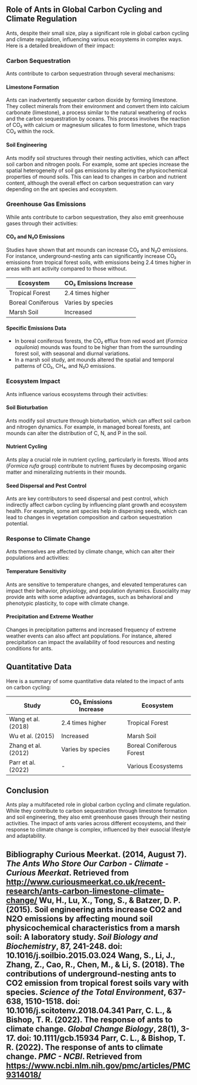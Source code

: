 ## Role of Ants in Global Carbon Cycling and Climate Regulation

Ants, despite their small size, play a significant role in global carbon cycling and climate regulation, influencing various ecosystems in complex ways. Here is a detailed breakdown of their impact:

### Carbon Sequestration

Ants contribute to carbon sequestration through several mechanisms:

#### Limestone Formation
Ants can inadvertently sequester carbon dioxide by forming limestone. They collect minerals from their environment and convert them into calcium carbonate (limestone), a process similar to the natural weathering of rocks and the carbon sequestration by oceans. This process involves the reaction of CO₂ with calcium or magnesium silicates to form limestone, which traps CO₂ within the rock.

#### Soil Engineering
Ants modify soil structures through their nesting activities, which can affect soil carbon and nitrogen pools. For example, some ant species increase the spatial heterogeneity of soil gas emissions by altering the physicochemical properties of mound soils. This can lead to changes in carbon and nutrient content, although the overall effect on carbon sequestration can vary depending on the ant species and ecosystem.

### Greenhouse Gas Emissions

While ants contribute to carbon sequestration, they also emit greenhouse gases through their activities:

#### CO₂ and N₂O Emissions
Studies have shown that ant mounds can increase CO₂ and N₂O emissions. For instance, underground-nesting ants can significantly increase CO₂ emissions from tropical forest soils, with emissions being 2.4 times higher in areas with ant activity compared to those without.

| Ecosystem          | CO₂ Emissions Increase |
|--------------------|------------------------|
| Tropical Forest   | 2.4 times higher       |
| Boreal Coniferous  | Varies by species      |
| Marsh Soil         | Increased              |

#### Specific Emissions Data
- In boreal coniferous forests, the CO₂ efflux from red wood ant (_Formica aquilonia_) mounds was found to be higher than from the surrounding forest soil, with seasonal and diurnal variations.
- In a marsh soil study, ant mounds altered the spatial and temporal patterns of CO₂, CH₄, and N₂O emissions.

### Ecosystem Impact

Ants influence various ecosystems through their activities:

#### Soil Bioturbation
Ants modify soil structure through bioturbation, which can affect soil carbon and nitrogen dynamics. For example, in managed boreal forests, ant mounds can alter the distribution of C, N, and P in the soil.

#### Nutrient Cycling
Ants play a crucial role in nutrient cycling, particularly in forests. Wood ants (_Formica rufa_ group) contribute to nutrient fluxes by decomposing organic matter and mineralizing nutrients in their mounds.

#### Seed Dispersal and Pest Control
Ants are key contributors to seed dispersal and pest control, which indirectly affect carbon cycling by influencing plant growth and ecosystem health. For example, some ant species help in dispersing seeds, which can lead to changes in vegetation composition and carbon sequestration potential.

### Response to Climate Change

Ants themselves are affected by climate change, which can alter their populations and activities:

#### Temperature Sensitivity
Ants are sensitive to temperature changes, and elevated temperatures can impact their behavior, physiology, and population dynamics. Eusociality may provide ants with some adaptive advantages, such as behavioral and phenotypic plasticity, to cope with climate change.

#### Precipitation and Extreme Weather
Changes in precipitation patterns and increased frequency of extreme weather events can also affect ant populations. For instance, altered precipitation can impact the availability of food resources and nesting conditions for ants.

## Quantitative Data

Here is a summary of some quantitative data related to the impact of ants on carbon cycling:

| Study                          | CO₂ Emissions Increase | Ecosystem                  |
|-------------------------------|-------------------------|----------------------------|
| Wang et al. (2018)            | 2.4 times higher        | Tropical Forest           |
| Wu et al. (2015)               | Increased               | Marsh Soil                |
| Zhang et al. (2012)           | Varies by species       | Boreal Coniferous Forest  |
| Parr et al. (2022)             | -                       | Various Ecosystems        |

## Conclusion

Ants play a multifaceted role in global carbon cycling and climate regulation. While they contribute to carbon sequestration through limestone formation and soil engineering, they also emit greenhouse gases through their nesting activities. The impact of ants varies across different ecosystems, and their response to climate change is complex, influenced by their eusocial lifestyle and adaptability.

## Bibliography **Curious Meerkat.** (2014, August 7). *The Ants Who Store Our Carbon - Climate - Curious Meerkat*. Retrieved from http://www.curiousmeerkat.co.uk/recent-research/ants-carbon-limestone-climate-change/ **Wu, H., Lu, X., Tong, S., & Batzer, D. P.** (2015). Soil engineering ants increase CO2 and N2O emissions by affecting mound soil physicochemical characteristics from a marsh soil: A laboratory study. *Soil Biology and Biochemistry*, 87, 241-248. doi: 10.1016/j.soilbio.2015.03.024 **Wang, S., Li, J., Zhang, Z., Cao, R., Chen, M., & Li, S.** (2018). The contributions of underground-nesting ants to CO2 emission from tropical forest soils vary with species. *Science of the Total Environment*, 637-638, 1510-1518. doi: 10.1016/j.scitotenv.2018.04.341 **Parr, C. L., & Bishop, T. R.** (2022). The response of ants to climate change. *Global Change Biology*, 28(1), 3-17. doi: 10.1111/gcb.15934 **Parr, C. L., & Bishop, T. R.** (2022). The response of ants to climate change. *PMC - NCBI*. Retrieved from https://www.ncbi.nlm.nih.gov/pmc/articles/PMC9314018/